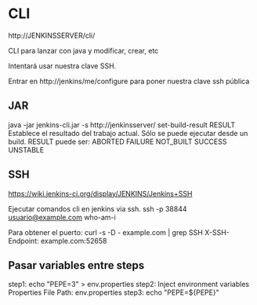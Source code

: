 # CLI
http://JENKINSSERVER/cli/

CLI para lanzar con java y modificar, crear, etc

Intentará usar nuestra clave SSH.

Entrar en http://jenkins/me/configure para poner nuestra clave ssh pública

## JAR
java -jar jenkins-cli.jar -s http://jenkinsserver/ set-build-result RESULT
Establece el resultado del trabajo actual. Sólo se puede ejecutar desde un build.
  RESULT puede ser: ABORTED FAILURE NOT_BUILT SUCCESS UNSTABLE

## SSH
https://wiki.jenkins-ci.org/display/JENKINS/Jenkins+SSH

Ejecutar comandos cli en jenkins via ssh.
ssh -p 38844 usuario@example.com who-am-i

Para obtener el puerto:
curl -s -D - example.com | grep SSH
X-SSH-Endpoint: example.com:52658


## Pasar variables entre steps
step1: echo "PEPE=3" > env.properties
step2: Inject environment variables
       Properties File Path: env.properties
step3: echo "PEPE=${PEPE}"
